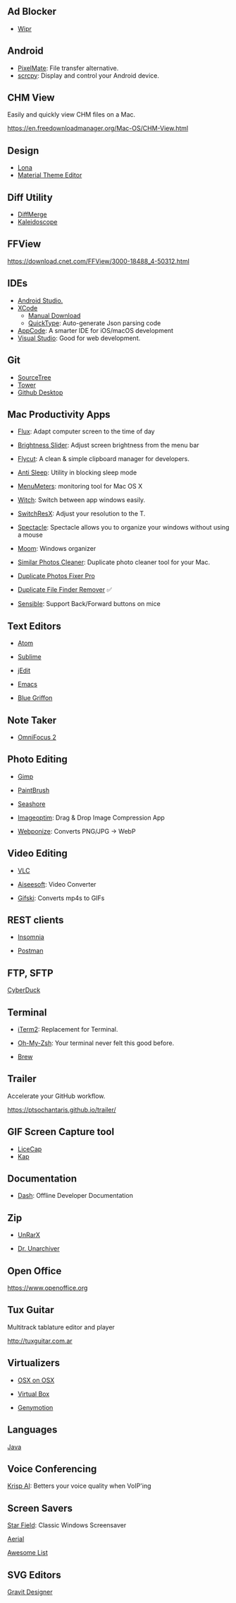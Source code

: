 ## Ad Blocker
- [Wipr](https://apps.apple.com/us/app/wipr/id1320666476?mt=12)

## Android

- [PixelMate](https://github.com/eladnava/pixelmate): File transfer alternative.
- [scrcpy](https://github.com/Genymobile/scrcpy): Display and control your Android device.


## CHM View

Easily and quickly view CHM files on a Mac.

https://en.freedownloadmanager.org/Mac-OS/CHM-View.html

## Design
- [Lona](https://github.com/airbnb/Lona)
- [Material Theme Editor](https://material.io/resources/theme-editor/)

## Diff Utility

- [DiffMerge](https://www.sourcegear.com/diffmerge/downloaded.php)
- [Kaleidoscope](https://www.kaleidoscopeapp.com)

## FFView

https://download.cnet.com/FFView/3000-18488_4-50312.html

## IDEs

- [Android Studio.](https://developer.android.com/studio/index.html)
- [XCode](https://apps.apple.com/us/app/xcode/id497799835?mt=12)
  - [Manual Download](https://developer.apple.com/download/more/)
  - [QuickType](https://github.com/quicktype/quicktype-xcode): Auto-generate Json parsing code
- [AppCode](https://www.jetbrains.com/objc/): A smarter IDE for iOS/macOS development 
- [Visual Studio](https://code.visualstudio.com): Good for web development.

## Git
- [SourceTree](https://www.sourcetreeapp.com)
- [Tower](https://www.git-tower.com/mac)
- [Github Desktop](https://desktop.github.com)

## Mac Productivity Apps

- [Flux](https://justgetflux.com): Adapt computer screen to the time of day

- [Brightness Slider](https://itunes.apple.com/us/app/brightness-slider/id456624497): Adjust screen brightness from the menu bar

- [Flycut](https://itunes.apple.com/us/app/flycut-clipboard-manager/id442160987?mt=12): A clean & simple clipboard manager for developers.

- [Anti Sleep](https://itunes.apple.com/us/app/anti-sleep/id946798523?mt=12): Utility in blocking sleep mode

- [MenuMeters](http://member.ipmu.jp/yuji.tachikawa/MenuMetersElCapitan/): monitoring tool for Mac OS X

- [Witch](https://manytricks.com/witch/): Switch between app windows easily.

- [SwitchResX](http://www.madrau.com/srx_download/download.html): Adjust your resolution to the T.

- [Spectacle](https://www.spectacleapp.com): Spectacle allows you to organize your windows without using a mouse

- [Moom](https://manytricks.com/moom/): Windows organizer

- [Similar Photos Cleaner](https://itunes.apple.com/us/app/similar-photos-cleaner/id1333523703): Duplicate photo cleaner tool for your Mac.

- [Duplicate Photos Fixer Pro](https://apps.apple.com/us/app/duplicate-photos-fixer-pro/id963642514?mt=12)

- [Duplicate File Finder Remover](https://apps.apple.com/us/app/duplicate-file-finder-remover/id1032755628?mt=12) ✅

- [Sensible](https://sensible-side-buttons.archagon.net): Support Back/Forward buttons on mice

## Text Editors

- [Atom](https://atom.io)

- [Sublime](https://sublimetext.com)

- [jEdit](http://www.jedit.org)

- [Emacs](http://aquamacs.org)

- [Blue Griffon](http://bluegriffon.org)

## Note Taker
- [OmniFocus 2](https://www.omnigroup.com/omnifocus)

## Photo Editing

- [Gimp](https://www.gimp.org)

- [PaintBrush](https://paintbrush.sourceforge.io) 

- [Seashore](https://itunes.apple.com/us/app/seashore/id1448648921?mt=12)

- [Imageoptim](https://imageoptim.com/mac): Drag & Drop Image Compression App

- [Webponize](https://github.com/webponize/webponize): Converts PNG/JPG -> WebP

## Video Editing

- [VLC](https://www.videolan.org/vlc/download-macosx.html)

- [Aiseesoft](https://itunes.apple.com/us/app/aiseesoft-free-video-converter/id740372206?ls=1&mt=12): Video Converter

- [Gifski](https://sindresorhus.com/gifski): Converts mp4s to GIFs

## REST clients

- [Insomnia](https://insomnia.rest)

- [Postman](https://www.getpostman.com)

## FTP, SFTP

[CyberDuck](https://cyberduck.io)

## Terminal

- [iTerm2](https://iterm2.com): Replacement for Terminal.

- [Oh-My-Zsh](http://ohmyz.sh/): Your terminal never felt this good before.

- [Brew](https://brew.sh)

## Trailer

Accelerate your GitHub workflow.

https://ptsochantaris.github.io/trailer/

## GIF Screen Capture tool

- [LiceCap](http://www.cockos.com/licecap/)
- [Kap](https://getkap.co)

## Documentation

- [Dash](https://kapeli.com/dash): Offline Developer Documentation


## Zip

- [UnRarX](https://unrarx.en.softonic.com/mac)

- [Dr. Unarchiver](https://www.drcleaner.com/dr-unarchiver/)


## Open Office

https://www.openoffice.org

## Tux Guitar

Multitrack tablature editor and player

http://tuxguitar.com.ar

## Virtualizers

- [OSX on OSX](https://ntk.me/2012/09/07/os-x-on-os-x/)

- [Virtual Box](https://www.virtualbox.org)

- [Genymotion](https://www.genymotion.com/account/create/)

## Languages

[Java](http://www.oracle.com/technetwork/java/javase/downloads/index-jsp-138363.html)

## Voice Conferencing

[Krisp AI](https://krisp.ai): Betters your voice quality when VoIP'ing

## Screen Savers

[Star Field](http://www.opanoid.com/index.php?view=20090930230954): Classic Windows Screensaver 

[Aerial](https://github.com/JohnCoates/Aerial)

[Awesome List](https://github.com/agarrharr/awesome-macos-screensavers/blob/master/readme.md) 

## SVG Editors
 [Gravit Designer](https://apps.apple.com/us/app/gravit-designer/id1207744923?mt=12)
